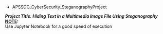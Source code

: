 <ul>
 <li>APSSDC_CyberSecurity_SteganographyProject</li>
</ul> 
<b><i>Project Title: Hiding Text in a Multimedia Image File Using Steganography</i></b>
<b><u>NOTE</u>:</b></br>
Use Jupyter Notebook for a good speed of execution
